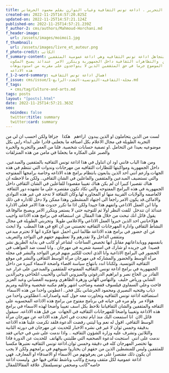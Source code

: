 ```yaml
---
title: مقال رئيس التحرير . اذاعة تونس الثقافية وغياب التوازن بقلم محمود الحرشاني
created-on: 2022-11-25T14:57:20.825Z
updated-on: 2022-11-25T14:57:21.124Z
published-on: 2022-11-25T14:57:21.239Z
f_author-2: cms/authors/Mahmoud-Horchani.md
f_header-image:
  url: /assets/images/moimoi1.jpg
f_thumbnail:
  url: /assets/images/livre_et_auteur.png
f_photo-credit: الكاتب
f_summary-content: عندما تتجاهل اذاعة تونس الثقافيه وهي اذاعة عمومية المثقفين
  والمبدعين  والتظاهرات الثقافية داخل الجمهورية ويتكرر الامر  عندائذ يصبح السكوت
  عن هذا الموضوع جرما في حق المثقفين الذين لا يتواجدون على مقربه من استوديوهات
  هذه الاذاعه
f_1-2-word-summary: اهمال اذاعة تونس الثقافيه
f_issue: cms/issue/مجلة-الثقافيه-التونسية-العدد-الرابع-1.md
f_tags:
  - cms/tag/Culture-and-arts.md
tags: posts
layout: "[posts].html"
date: 2022-11-25T14:57:21.363Z
seo:
  noindex: false
  twitter:title: summary
  twitter:card: summary
---
```

لست من الذين يتحاملون او الذين يبدون  اراءهم   هكذا   جزافا ولكن احسب ان لي من التجربة الطويلة في مجال الاعلام بكل اصنافه ما يجعلني قادرا على ابداء رايي بكل موضوعيه بعيدا عن التحامل .او تصفية حسابات شخصية. فلنا من العمر والتجربة والخبرة والصبر على المكاره ما يجعلنا في مامن من هذه المنزلقات

.ومن هذا الباب فانني اود ان اتناول في هذا  اذاعة تونس الثقافيه بالمثقفين والمبدعين داخل الجمهورية ومواكبتها للتظارات الثقافيه من مهرجانات وندوات التي تنتظم في هذه الجهات.وازعم انني احد الذين يتابعون بانتظام برامج هذه الاذاعه وخاصة برامجها المفتوحه والتي تستضيف المبدعين والمثقفين والفاعلين في الشان الثقافي.. ولكن ما لاحظته ان هناك تقصيرا كبيرا ان لم يكن هناك تغييبا مقصودا للفاعلين في الشان الثقافي داخل الجمهورية في هذه البرامج المفتوحه والتي تكاد تكون مقتصره على ما تشهده دور الثقافة  لالعاصمه والولايات القريبة منها او المجاوره لها.وكان الثقافة لا تةجد في غير هذه النوادي والاماكن.قد يكون الامر راجعا الى اجتهاد المنشطين وهذا ممكن ولا دخل للاداره في ذلك وانا ابن العمل الاذاعي واتفهم هذا جييدا ولكن اذا ما تكرر حدوث هذا الامر فعلى الادارة عندائذ ان تتدخل  للفت النظر اولا ثم للتوجيه حتى لا يستمر ويتكرر الامر ويصبح مالوفا.قد يقول قائل انك تبحث من خلال هذا المقال عن استضافه في برامج هذه الاذاعة واجيب هؤلاءبانني احد الذين خبروا العمل الاذاعي والاعلامي طويلا  وتجربتي الطويلة في مجال النشاط الثقافي وادارة المهرجانات الثقافيه تحصنني من ان اقع في هذا المطب  ولا ابحث عن اي حضور في برامج هذه الاذاعة طالما انني احمل عنها فكرة انها لا تحترم مبدعي ومثقفي الداخل ولا تقدرهم ولا تعطيبهم حقهم في التواجد والتعريف بانفسهم ووبابداعاتهم مقابل انها تخصص الساعات  لشاعر او كاتب في بداية الطريق نشر قصيدا  في جريده او شارك في امسية شعريه في مهرجان . وانا لست ضد المواهب في الحضور في البرامج الاذاعية وانا الذي اتحت للكثير منهم فرص التواجد والنشر في مجلة مرآة الوسط والحضور والمشاركه في مهرجان مرآة الوسط الثقافي والنشر في موقع الثقافيه التونسية. ولكنانا اندد بانتهاج سياسة اقصاء واضحة لاسماء كبيرة من داخل الجمهورية في برامج اذاعة تونس الثقافيه المفتوحه للمثقفين والمبدعين على غرار عبد القادر بن الحاج نصر و ابراهيم الدرغوثي والميزوني البناني والحبيب اتلحاجي وخيرالدين الشابي ورياض خليف  والتهامي الهاني وزهرة الظاهري ومنوبيه الغضباني وعبد العزيز فاخت وعلي السماوي فيلسوف قفصه وصاحب اشهر واهم مكنبه شخصية وعائليه ومريم ذياب وفتحيه النصيري ومحمود الحرشاني بكل فخر.. اعطوني واحدا من هذه الاسماء  استضافته اذاعة تونس الثقافيه وتحاورت معه حول كتبه واصداراته..اعطكوني واحدا من هؤلاء مر  ولو مره في حياته في برنامج مفتوح من برامج هذه الاذاعه المحسوبه على الثقافه والمثقفين والشان الثقافياننا نلاحظ بكل اسف تغييبا واضحا لهذه الاسماء في برامج هذه الاذاعة وتغييبا واضحا للمهرجانات الثقافيه في الجهات  من قبل هذه الاذاعه. سيقول قائل الان  انا استمعت اليك منذ ايام تتحدث في اخبار هذه الاذاعه عن مهرجان مرآة الوسط الثقافي. اقول له نعم ويا ليتني رفضت الدعوة.فلقد تكرمت علينا هذه الاذاعه بدقيقة وخمس ثوان لا غير في نشره الاخبار للحديث عن مهرجان في دورته الثانية والثلاثين وتشرف عليه وزارة الشؤون الثقافيه .. واذا ندمت على شي في حياتي فقد ندمت على انني  استجبت لدعوة الصحفيه التي طلبتني بالهاتف  للحديث عن الدورة فاذا بها تختصر المهرجان كله في دقيقة وخمس ثوان.اذاعة تونس الثقافيه نعتبرها مكسبا للمثقفين وليس للمنشطين الذين من حقهم ان يختاروا ضيوفهم في برامجهم ولكن لا يجب ان يكون ذلك مقتصرا على من يعرفوتهم من الاسماء او الاصدقاء او المعارف. فهي اذاعة عمومية لكل مثقف ومبدع وكاتب وناشط ثقافي فيها حق  وليست اذاعة خاصه*كاتب وصحفي تونسيلمقال علاقة المقالاللمقال